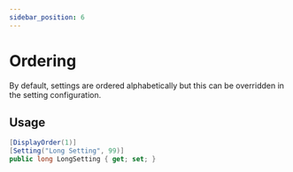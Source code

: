 ```yaml
---
sidebar_position: 6
---
```


# Ordering

By default, settings are ordered alphabetically but this can be overridden in the setting configuration.

## Usage

```c#
[DisplayOrder(1)]
[Setting("Long Setting", 99)]
public long LongSetting { get; set; }
```

